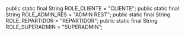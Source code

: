   public static final String ROLE_CLIENTE = "CLIENTE"; 
    public static final String ROLE_ADMIN_RES = "ADMIN REST"; 
    public static final String ROLE_REPARTIDOR = "REPARTIDOR"; 
    public static final String ROLE_SUPERADMIN = "SUPERADMIN";
